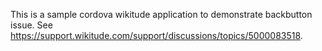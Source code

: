 This is a sample cordova wikitude application to demonstrate backbutton issue. See https://support.wikitude.com/support/discussions/topics/5000083518.
